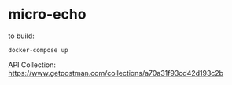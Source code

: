 # micro-echo

to build:
```
docker-compose up
```

API Collection: https://www.getpostman.com/collections/a70a31f93cd42d193c2b
